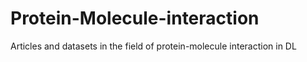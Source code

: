 # Protein-Molecule-interaction
Articles and datasets in the field of protein-molecule interaction in DL
